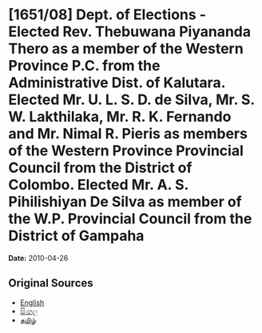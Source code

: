 # [1651/08] Dept. of Elections - Elected Rev. Thebuwana Piyananda Thero as a member of the Western Province P.C. from the Administrative Dist. of Kalutara. Elected Mr. U. L. S. D. de Silva, Mr. S. W. Lakthilaka, Mr. R. K. Fernando and Mr. Nimal R. Pieris as members of the Western Province Provincial Council from the District of Colombo. Elected Mr. A. S. Pihilishiyan De Silva as member of the W.P. Provincial Council from the District of Gampaha

**Date:** 2010-04-26

## Original Sources

- [English](https://documents.gov.lk/view/extra-gazettes/2010/4/1651-08_E.pdf)
- [සිංහල](https://documents.gov.lk/view/extra-gazettes/2010/4/1651-08_S.pdf)
- [தமிழ்](https://documents.gov.lk/view/extra-gazettes/2010/4/1651-08_T.pdf)
